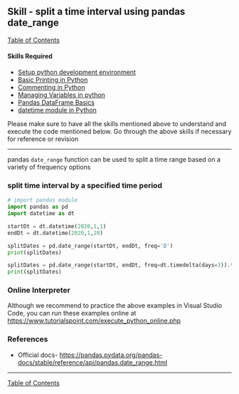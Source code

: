 ## Skill - split a time interval using pandas date_range

[Table of Contents](https://nagasudhir.blogspot.com/2020/04/taming-python-table-of-contents.html)

#### Skills Required
* [Setup python development environment](https://nagasudhir.blogspot.com/2020/04/setup-python-development-environment_14.html)
* [Basic Printing in Python](https://nagasudhir.blogspot.com/2020/04/basic-printing-in-python.html)
* [Commenting in Python](https://nagasudhir.blogspot.com/2020/04/comments-in-python.html)
* [Managing Variables in python](https://nagasudhir.blogspot.com/2020/04/managing-variables-in-python.html)
* [Pandas DataFrame Basics](https://nagasudhir.blogspot.com/2020/05/pandas-dataframe-basics.html)
* [datetime module in Python](https://nagasudhir.blogspot.com/2020/05/datetime-library-in-python.html)

Please make sure to have all the skills mentioned above to understand and execute the code mentioned below. Go through the above skills if necessary for reference or revision

<hr/>

pandas ```date_range``` function can be used to split a time range based on a variety of frequency options


### split time interval by a specified time period
```python
# import pandas module
import pandas as pd
import datetime as dt

startDt = dt.datetime(2020,1,1)
endDt = dt.datetime(2020,1,20)

splitDates = pd.date_range(startDt, endDt, freq='D')
print(splitDates)

splitDates = pd.date_range(startDt, endDt, freq=dt.timedelta(days=3)).tolist()
print(splitDates)
```



### Online Interpreter
Although we recommend to practice the above examples in Visual Studio Code, you can run these examples online at https://www.tutorialspoint.com/execute_python_online.php

### References
* Official docs- https://pandas.pydata.org/pandas-docs/stable/reference/api/pandas.date_range.html
<hr/>

[Table of Contents](https://nagasudhir.blogspot.com/2020/04/taming-python-table-of-contents.html)
<!--stackedit_data:
eyJoaXN0b3J5IjpbLTEyMzUyOTE5MDAsMTU4NTMzNDcwNF19
-->